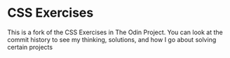 # CSS Exercises
This is a fork of the CSS Exercises in The Odin Project. You can look at the commit history to see my thinking, solutions, and how I go about solving certain projects
